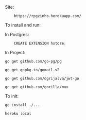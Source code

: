 Site:
```
    https://rpgzinho.herokuapp.com/
```

To install and run:

In Postgres:
```
    CREATE EXTENSION hstore;
```

In Project:
```
go get github.com/go-pg/pg

go get gopkg.in/gomail.v2

go get github.com/dgrijalva/jwt-go

go get github.com/gorilla/mux

```

To init:
```
go install ./...

heroku local
```
